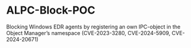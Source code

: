 # ALPC-Block-POC
Blocking Windows EDR agents by registering an own IPC-object in the Object Manager’s namespace (CVE-2023-3280, CVE-2024-5909, CVE-2024-20671)
